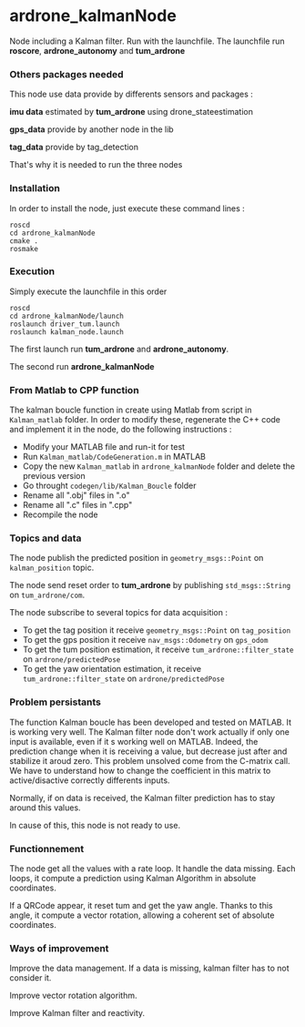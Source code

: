 ardrone_kalmanNode
==============

Node including a Kalman filter. Run with the launchfile. The launchfile run **roscore**, **ardrone_autonomy** and **tum_ardrone**

### Others packages needed

This node use data provide by differents sensors and packages :

**imu data** estimated by **tum_ardrone** using drone_stateestimation
          
**gps_data** provide by another node in the lib
        
**tag_data** provide by tag_detection
        
        
That's why it is needed to run the three nodes

### Installation

In order to install the node, just execute these command lines :
```
roscd
cd ardrone_kalmanNode
cmake .
rosmake

```

### Execution

Simply execute the launchfile in this order

```
roscd 
cd ardrone_kalmanNode/launch
roslaunch driver_tum.launch
roslaunch kalman_node.launch

```

The first launch run **tum_ardrone** and **ardrone_autonomy**.
 
The second run **ardrone_kalmanNode**

### From Matlab to CPP function
The kalman boucle function in create using Matlab from script in ```Kalman_matlab``` folder. In order to 
modify these, regenerate the C++ code and implement it in the node, do the following instructions :

   * Modify your MATLAB file and run-it for test
   * Run ```Kalman_matlab/CodeGeneration.m``` in MATLAB
   * Copy the new ```Kalman_matlab``` in ```ardrone_kalmanNode``` folder and delete the previous version
   * Go throught ```codegen/lib/Kalman_Boucle``` folder 
   * Rename all ".obj" files in ".o"
   * Rename all ".c" files in ".cpp"
   * Recompile the node 


### Topics and data

The node publish the predicted position in ```geometry_msgs::Point``` on ```kalman_position``` topic.

The node send reset order to **tum_ardrone** by publishing ```std_msgs::String``` on ```tum_ardrone/com```.

The node subscribe to several topics for data acquisition : 

   * To get the tag position it receive ```geometry_msgs::Point``` on  ```tag_position```
   * To get the gps position it receive ```nav_msgs::Odometry``` on  ```gps_odom```
   * To get the tum position estimation, it receive ```tum_ardrone::filter_state``` on  ```ardrone/predictedPose```
   * To get the yaw orientation estimation, it receive ```tum_ardrone::filter_state``` on  ```ardrone/predictedPose```

### Problem persistants

The function Kalman boucle has been developed and tested on MATLAB. It is working very well. The Kalman filter node don't work actually if only one input is available, even if it s working well on MATLAB. Indeed, the prediction change when it is receiving a value, but decrease just after and stabilize it aroud zero. This problem unsolved come from the C-matrix call. We have to understand how to change the coefficient in this matrix to active/disactive correctly differents inputs. 

Normally, if on data is received, the Kalman filter prediction has to stay around this values.

In cause of this, this node is not ready to use.

   
### Functionnement

The node get all the values with a rate loop. It handle the data missing. Each loops, it compute a prediction using Kalman Algorithm in absolute coordinates. 

If a QRCode appear, it reset tum and get the yaw angle. Thanks to this angle, it compute a vector rotation, allowing a coherent set of absolute coordinates.

### Ways of improvement
Improve the data management. If a data is missing, kalman filter has to not consider it.

Improve vector rotation algorithm.

Improve Kalman filter and reactivity.

